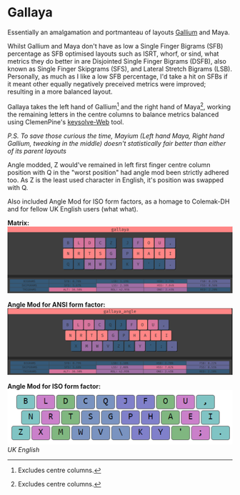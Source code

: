 # Gallaya

Essentially an amalgamation and portmanteau of layouts [Gallium](https://github.com/GalileoBlues/Gallium) and Maya.

Whilst Gallium and Maya don't have as low a Single Finger Bigrams (SFB) percentage as SFB optimised layouts such as ISRT, whorf, or sind, what metrics they do better in are Disjointed Single Finger Bigrams (DSFB), also known as Single Finger Skipgrams (SFS), and Lateral Stretch Bigrams (LSB). Personally, as much as I like a low SFB percentage, I'd take a hit on SFBs if it meant other equally negatively preceived metrics were improved; resulting in a more balanced layout.

Gallaya takes the left hand of Gallium[^1] and the right hand of Maya[^1], working the remaining letters in the centre columns to balance metrics balanced using ClemenPine's [keysolve-Web](https://clemenpine.github.io/keysolve-web/) tool.   
[^1]: Excludes centre columns.

*P.S. To save those curious the time, Mayium (Left hand Maya, Right hand Gallium, tweaking in the middle) doesn't statistically fair better than either of its parent layouts* 

Angle modded, Z would've remained in left first finger centre column position with Q in the "worst position" had angle mod been strictly adhered too. As Z is the least used character in English, it's position was swapped with Q.

Also included Angle Mod for ISO form factors, as a homage to Colemak-DH and for fellow UK English users (what what).

**Matrix:**  
![gallaya](images/gallaya.png)  

**Angle Mod for ANSI form factor:**  
![gallayaAngle](images/gallaya_angle.png)  

**Angle Mod for ISO form factor:**   
![gallayaIso](images/gallaya_iso.png)  
*UK English*
